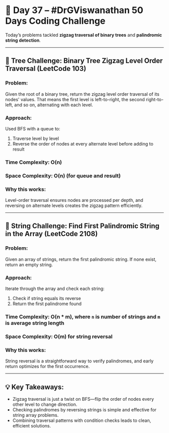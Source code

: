 # 🚀 Day 37 – #DrGViswanathan 50 Days Coding Challenge

Today’s problems tackled **zigzag traversal of binary trees** and **palindromic string detection**.

---

## 💫 Tree Challenge: Binary Tree Zigzag Level Order Traversal (LeetCode 103)

### **Problem:**  
Given the root of a binary tree, return the zigzag level order traversal of its nodes' values. That means the first level is left-to-right, the second right-to-left, and so on, alternating with each level.

### **Approach:**  
Used BFS with a queue to:  
1. Traverse level by level  
2. Reverse the order of nodes at every alternate level before adding to result

### **Time Complexity:** O(n)  
### **Space Complexity:** O(n) (for queue and result)

### **Why this works:**  
Level-order traversal ensures nodes are processed per depth, and reversing on alternate levels creates the zigzag pattern efficiently.

---

## 💫 String Challenge: Find First Palindromic String in the Array (LeetCode 2108)

### **Problem:**  
Given an array of strings, return the first palindromic string. If none exist, return an empty string.

### **Approach:**  
Iterate through the array and check each string:  
1. Check if string equals its reverse  
2. Return the first palindrome found

### **Time Complexity:** O(n * m), where `n` is number of strings and `m` is average string length  
### **Space Complexity:** O(m) for string reversal

### **Why this works:**  
String reversal is a straightforward way to verify palindromes, and early return optimizes for the first occurrence.

---

## 💡 Key Takeaways:

- Zigzag traversal is just a twist on BFS—flip the order of nodes every other level to change direction.  
- Checking palindromes by reversing strings is simple and effective for string array problems.  
- Combining traversal patterns with condition checks leads to clean, efficient solutions.


